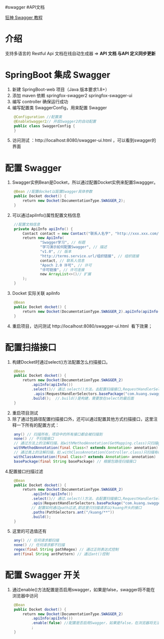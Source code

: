 #swagger #API文档

[狂神 Swagger 教程](https://mp.weixin.qq.com/s/0-c0MAgtyOeKx6qzmdUG0w)

# 介绍
支持多语言的 Restful Api 文档在线自动生成器 => **API 文档 与API 定义同步更新**

# SpringBoot 集成 Swagger

1. 新建 SpringBoot-web 项目（Java 版本要求1.8+）
2. 添加 maven 依赖
	springfox-swagger2
	springfox-swagger-ui
3. 编写 controller 确保运行成功
4. 编写配置类 SwaggerConfig，用来配置 Swagger
```java
	@Configuration //配置类  
	@EnableSwagger2// 开启Swagger2的自动配置  
	public class SwaggerConfig {    
	}
```
5. 访问测试 ：http://localhost:8080/swagger-ui.html ，可以看到swagger的界面

# 配置 Swagger 

1. Swagger实例Bean是Docket，所以通过配置Docket实例来配置Swaggger。
```java
	@Bean //配置docket以配置Swagger具体参数  
	public Docket docket() {  
	    return new Docket(DocumentationType.SWAGGER_2);  
	}
```

2. 可以通过apiInfo()属性配置文档信息
```java
	//配置文档信息  
	private ApiInfo apiInfo() {  
	    Contact contact = new Contact("联系人名字", "http://xxx.xxx.com/联系人访  问链接", "联系人邮箱");  
	    return new ApiInfo(  
	            "Swagger学习", // 标题  
	            "学习演示如何配置Swagger", // 描述  
	            "v1.0", // 版本  
	            "http://terms.service.url/组织链接", // 组织链接  
	            contact, // 联系人信息  
	            "Apach 2.0 许可", // 许可  
	            "许可链接", // 许可连接  
	            new ArrayList<>()// 扩展  
	    );  
	}
```

3. Docket 实际关联 apiInfo
```java
	@Bean  
	public Docket docket() {  
	    return new Docket(DocumentationType.SWAGGER_2).apiInfo(apiInfo());  
	}
```

4. 重启项目，访问测试 http://localhost:8080/swagger-ui.html  看下效果；

# 配置扫描接口

1. 构建Docket时通过select()方法配置怎么扫描接口。
```java
	@Bean  
	public Docket docket() {  
	    return new Docket(DocumentationType.SWAGGER_2)  
	        .apiInfo(apiInfo())  
	        .select()// 通过.select()方法，去配置扫描接口,RequestHandlerSelectors配置如何扫描接口  
	         .apis(RequestHandlerSelectors.basePackage("com.kuang.swagger.controller"))  
	        .build();  //.build()是构建，需要放在select的最后面
	}
```

2. 重启项目测试
3. 除了通过包路径配置扫描接口外，还可以通过配置其他方式扫描接口，这里注释一下所有的配置方式：
```java
	any() // 扫描所有，项目中的所有接口都会被扫描到  
	none() // 不扫描接口  
	// 通过方法上的注解扫描，如withMethodAnnotation(GetMapping.class)只扫描get请求  
	withMethodAnnotation(final Class<? extends Annotation> annotation)  
	// 通过类上的注解扫描，如.withClassAnnotation(Controller.class)只扫描有controller注解的类中的接口  
	withClassAnnotation(final Class<? extends Annotation> annotation)  
	basePackage(final String basePackage) // 根据包路径扫描接口
```

4.配置接口扫描过滤
```java
	@Bean  
	public Docket docket() {  
	    return new Docket(DocumentationType.SWAGGER_2)  
	        .apiInfo(apiInfo())  
	        .select()// 通过.select()方法，去配置扫描接口,RequestHandlerSelectors配置如何扫描接口  
	        .apis(RequestHandlerSelectors.basePackage("com.kuang.swagger.controller"))  
	        // 配置如何通过path过滤,即这里只扫描请求以/kuang开头的接口  
	        .paths(PathSelectors.ant("/kuang/**"))  
	        .build();  
	}
```

5. 这里的可选值还有
```java
	any() // 任何请求都扫描  
	none() // 任何请求都不扫描  
	regex(final String pathRegex) // 通过正则表达式控制  
	ant(final String antPattern) // 通过ant()控制
```

# 配置 Swagger 开关

1. 通过enable()方法配置是否启用swagger，如果是false，swagger将不能在浏览器中访问
```java
	@Bean  
	public Docket docket() {  
	    return new Docket(DocumentationType.SWAGGER_2)  
	        .apiInfo(apiInfo())  
	        .enable(false) //配置是否启用Swagger，如果是false，在浏览器将无法访问  
	        ;  
	}
```

